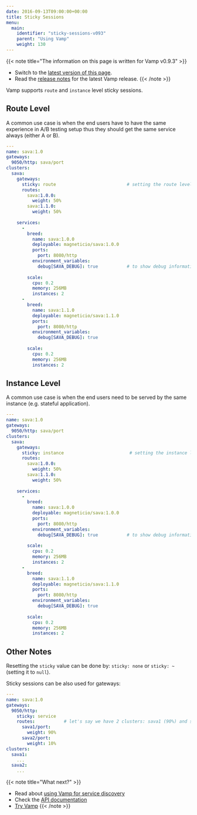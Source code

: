 ```yaml
---
date: 2016-09-13T09:00:00+00:00
title: Sticky Sessions
menu:
  main:
    identifier: "sticky-sessions-v093"
    parent: "Using Vamp"
    weight: 130
---
```


{{< note title="The information on this page is written for Vamp v0.9.3" >}} 

* Switch to the [latest version of this page](/documentation/using-vamp/sticky-sessions).
* Read the [release notes](/documentation/release-notes/latest) for the latest Vamp release.
{{< /note >}}

Vamp supports `route` and `instance` level sticky sessions.

## Route Level

A common use case is when the end users have to have the same experience in A/B testing setup thus they should get the same service always (either A or B).

```yaml
---
name: sava:1.0
gateways:
  9050/http: sava/port
clusters:
  sava:
    gateways:
      sticky: route                           # setting the route level
      routes:
        sava:1.0.0:
          weight: 50%
        sava:1.1.0:
          weight: 50%
          
    services:
      -
        breed:
          name: sava:1.0.0
          deployable: magneticio/sava:1.0.0
          ports:
            port: 8080/http
          environment_variables:
            debug[SAVA_DEBUG]: true           # to show debug information such as instance id
            
        scale:
          cpu: 0.2
          memory: 256MB
          instances: 2
      -
        breed:
          name: sava:1.1.0
          deployable: magneticio/sava:1.1.0
          ports:
            port: 8080/http
          environment_variables:
            debug[SAVA_DEBUG]: true
            
        scale:
          cpu: 0.2
          memory: 256MB
          instances: 2
```



## Instance Level 

A common use case is when the end users need to be served by the same instance (e.g. stateful application).

```yaml
---
name: sava:1.0
gateways:
  9050/http: sava/port
clusters:
  sava:
    gateways:
      sticky: instance                         # setting the instance level
      routes:
        sava:1.0.0:
          weight: 50%
        sava:1.1.0:
          weight: 50%
          
    services:
      -
        breed:
          name: sava:1.0.0
          deployable: magneticio/sava:1.0.0
          ports:
            port: 8080/http
          environment_variables:
            debug[SAVA_DEBUG]: true           # to show debug information such as instance id
            
        scale:
          cpu: 0.2
          memory: 256MB
          instances: 2
      -
        breed:
          name: sava:1.1.0
          deployable: magneticio/sava:1.1.0
          ports:
            port: 8080/http
          environment_variables:
            debug[SAVA_DEBUG]: true
            
        scale:
          cpu: 0.2
          memory: 256MB
          instances: 2
```

## Other Notes

Resetting the `sticky` value can be done by: `sticky: none` or `sticky: ~` (setting it to `null`).

Sticky sessions can be also used for gateways:

```yaml
---
name: sava:1.0
gateways:
  9050/http:
    sticky: service
    routes:           # let's say we have 2 clusters: sava1 (90%) and sava2 (10%)
      sava1/port:   
        weight: 90%
      sava2/port:
        weight: 10%
clusters:
  sava1: 
    ...
  sava2: 
    ...
```

{{< note title="What next?" >}}
* Read about [using Vamp for service discovery](/documentation/using-vamp/v0.9.3/service-discovery/)
* Check the [API documentation](/documentation/api/v0.9.3/api-reference)
* [Try Vamp](/documentation/installation/hello-world)
{{< /note >}}
